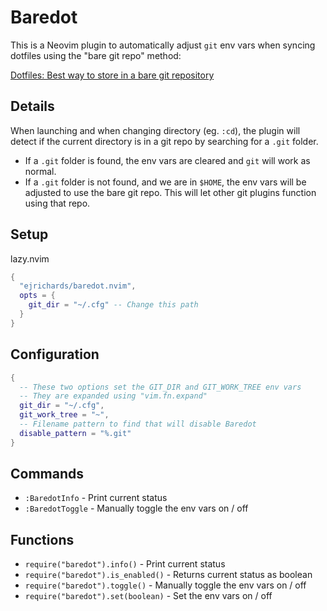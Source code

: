 # Baredot

This is a Neovim plugin to automatically adjust `git` env vars when syncing dotfiles using the "bare git repo" method:

[Dotfiles: Best way to store in a bare git repository](https://www.atlassian.com/git/tutorials/dotfiles)

## Details

When launching and when changing directory (eg. `:cd`), the plugin will detect if the current
directory is in a git repo by searching for a `.git` folder.

- If a `.git` folder is found, the env vars are cleared and `git` will work as normal.
- If a `.git` folder is not found, and we are in `$HOME`, the env vars will be adjusted to use the
bare git repo.  This will let other git plugins function using that repo.

## Setup

lazy.nvim
```lua
{
  "ejrichards/baredot.nvim",
  opts = {
    git_dir = "~/.cfg" -- Change this path
  }
}
```

## Configuration

```lua
{
  -- These two options set the GIT_DIR and GIT_WORK_TREE env vars
  -- They are expanded using "vim.fn.expand"
  git_dir = "~/.cfg",
  git_work_tree = "~",
  -- Filename pattern to find that will disable Baredot
  disable_pattern = "%.git"
}
```

## Commands

- `:BaredotInfo` - Print current status
- `:BaredotToggle` - Manually toggle the env vars on / off

## Functions

- `require("baredot").info()` - Print current status
- `require("baredot").is_enabled()` - Returns current status as boolean
- `require("baredot").toggle()` - Manually toggle the env vars on / off
- `require("baredot").set(boolean)` - Set the env vars on / off
